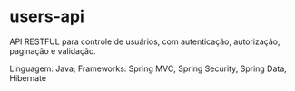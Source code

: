 ﻿# users-api
API RESTFUL para controle de usuários, com autenticação, autorização, paginação e validação.

Linguagem: Java; 
Frameworks: Spring MVC,
            Spring Security,
            Spring Data,
            Hibernate
            
